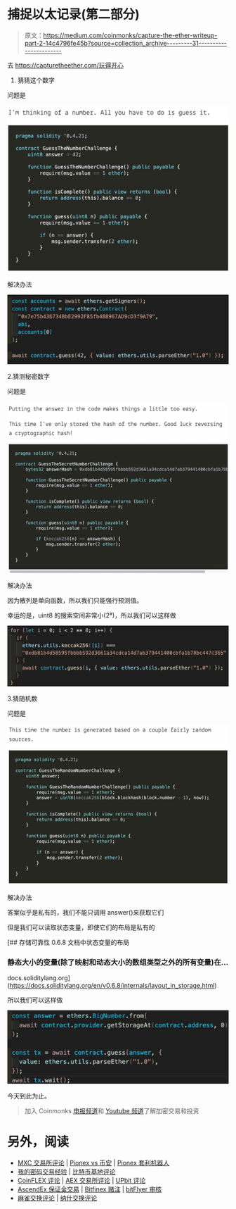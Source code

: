 # 捕捉以太记录(第二部分)

> 原文：<https://medium.com/coinmonks/capture-the-ether-writeup-part-2-14c4796fe45b?source=collection_archive---------31----------------------->

去 https://capturetheether.com/玩得开心

1.  猜猜这个数字

问题是

![](img/ff6aadac6a81cec39467da86fa6eb070.png)

解决办法

![](img/71aeae8c229d47063e425d5a84dcfcc1.png)

2.猜测秘密数字

问题是

![](img/2a1a87d6f3e432ba641393d9d04f744c.png)

解决办法

因为散列是单向函数，所以我们只能强行预测值。

幸运的是，uint8 的搜索空间非常小(2⁸)，所以我们可以这样做

![](img/652b4eb77436391d9a59d559c81d6672.png)

3.猜随机数

问题是

![](img/ecc630d9cabb5cd7dc1d090e185d121a.png)

解决办法

答案似乎是私有的，我们不能只调用 answer()来获取它们

但是我们可以读取状态变量，即使它们的布局是私有的

 [## 存储可靠性 0.6.8 文档中状态变量的布局

### 静态大小的变量(除了映射和动态大小的数组类型之外的所有变量)在…

docs.soliditylang.org](https://docs.soliditylang.org/en/v0.6.8/internals/layout_in_storage.html) 

所以我们可以这样做

![](img/90c2d003722b4299d8e950b0bb5fdaf3.png)

今天到此为止。

> 加入 Coinmonks [电报频道](https://t.me/coincodecap)和 [Youtube 频道](https://www.youtube.com/c/coinmonks/videos)了解加密交易和投资

# 另外，阅读

*   [MXC 交易所评论](/coinmonks/mxc-exchange-review-3af0ec1cba8c) | [Pionex vs 币安](https://coincodecap.com/pionex-vs-binance) | [Pionex 套利机器人](https://coincodecap.com/pionex-arbitrage-bot)
*   [我的密码交易经验](/coinmonks/my-experience-with-crypto-copy-trading-d6feb2ce3ac5) | [比特币基地评论](/coinmonks/coinbase-review-6ef4e0f56064)
*   [CoinFLEX 评论](https://coincodecap.com/coinflex-review) | [AEX 交易所评论](https://coincodecap.com/aex-exchange-review) | [UPbit 评论](https://coincodecap.com/upbit-review)
*   [AscendEx 保证金交易](https://coincodecap.com/ascendex-margin-trading) | [Bitfinex 赌注](https://coincodecap.com/bitfinex-staking) | [bitFlyer 审核](https://coincodecap.com/bitflyer-review)
*   [麻雀交换评论](https://coincodecap.com/sparrow-exchange-review) | [纳什交换评论](https://coincodecap.com/nash-exchange-review)